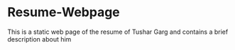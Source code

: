 # Resume-Webpage
This is a static web page of the resume of Tushar Garg and contains a brief description about him
